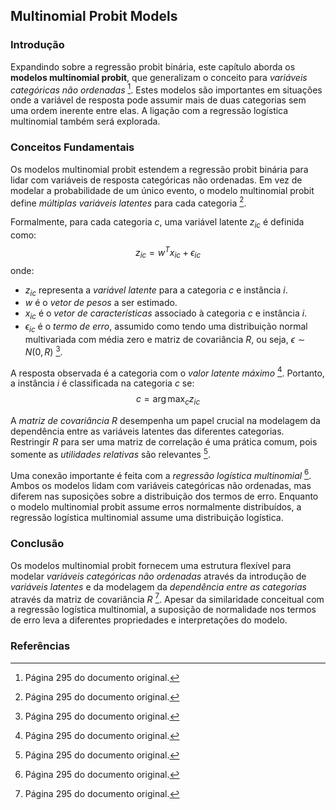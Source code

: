 ## Multinomial Probit Models
### Introdução
Expandindo sobre a regressão probit binária, este capítulo aborda os **modelos multinomial probit**, que generalizam o conceito para *variáveis categóricas não ordenadas* [^15]. Estes modelos são importantes em situações onde a variável de resposta pode assumir mais de duas categorias sem uma ordem inerente entre elas. A ligação com a regressão logística multinomial também será explorada.

### Conceitos Fundamentais
Os modelos multinomial probit estendem a regressão probit binária para lidar com variáveis de resposta categóricas não ordenadas. Em vez de modelar a probabilidade de um único evento, o modelo multinomial probit define *múltiplas variáveis latentes* para cada categoria [^15].

Formalmente, para cada categoria *c*, uma variável latente $z_{ic}$ é definida como:
$$z_{ic} = w^T x_{ic} + \epsilon_{ic}$$
onde:
- $z_{ic}$ representa a *variável latente* para a categoria *c* e instância *i*.
- $w$ é o *vetor de pesos* a ser estimado.
- $x_{ic}$ é o *vetor de características* associado à categoria *c* e instância *i*.
- $\epsilon_{ic}$ é o *termo de erro*, assumido como tendo uma distribuição normal multivariada com média zero e matriz de covariância $R$, ou seja, $\epsilon \sim N(0, R)$ [^15].

A resposta observada é a categoria com o *valor latente máximo* [^15]. Portanto, a instância *i* é classificada na categoria *c* se:
$$c = \arg \max_c z_{ic}$$

A *matriz de covariância* $R$ desempenha um papel crucial na modelagem da dependência entre as variáveis latentes das diferentes categorias. Restringir $R$ para ser uma matriz de correlação é uma prática comum, pois somente as *utilidades relativas* são relevantes [^15].

Uma conexão importante é feita com a *regressão logística multinomial* [^15]. Ambos os modelos lidam com variáveis categóricas não ordenadas, mas diferem nas suposições sobre a distribuição dos termos de erro. Enquanto o modelo multinomial probit assume erros normalmente distribuídos, a regressão logística multinomial assume uma distribuição logística.

### Conclusão
Os modelos multinomial probit fornecem uma estrutura flexível para modelar *variáveis categóricas não ordenadas* através da introdução de *variáveis latentes* e da modelagem da *dependência entre as categorias* através da matriz de covariância $R$ [^15]. Apesar da similaridade conceitual com a regressão logística multinomial, a suposição de normalidade nos termos de erro leva a diferentes propriedades e interpretações do modelo.

### Referências
[^15]: Página 295 do documento original.
<!-- END -->